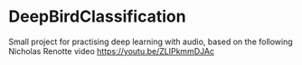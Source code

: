 # DeepBirdClassification
Small project for practising deep learning with audio, based on the following Nicholas Renotte video https://youtu.be/ZLIPkmmDJAc
